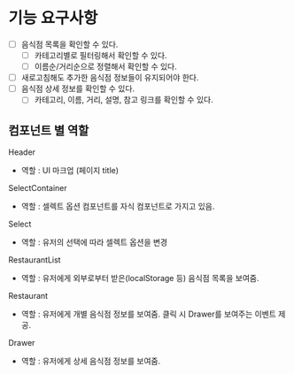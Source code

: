 # 기능 요구사항
- [ ] 음식점 목록을 확인할 수 있다.
  - [ ] 카테고리별로 필터링해서 확인할 수 있다.
  - [ ] 이름순/거리순으로 정렬해서 확인할 수 있다.
- [ ] 새로고침해도 추가한 음식점 정보들이 유지되어야 한다.
- [ ] 음식점 상세 정보를 확인할 수 있다.
  - [ ] 카테고리, 이름, 거리, 설명, 참고 링크를 확인할 수 있다.

## 컴포넌트 별 역할
Header
- 역할 : UI 마크업 (페이지 title)
  
SelectContainer
- 역할 : 셀렉트 옵션 컴포넌트를 자식 컴포넌트로 가지고 있음.
  
Select
- 역할 : 유저의 선택에 따라 셀렉트 옵션을 변경

RestaurantList
- 역할 : 유저에게 외부로부터 받은(localStorage 등) 음식점 목록을 보여줌.

Restaurant
- 역할 : 유저에게 개별 음식점 정보를 보여줌. 클릭 시 Drawer를 보여주는 이벤트 제공.

Drawer
- 역할 : 유저에게 상세 음식점 정보를 보여줌.
